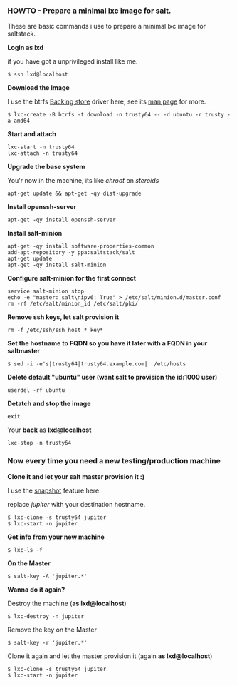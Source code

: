 ### HOWTO - Prepare a minimal lxc image for salt.

These are basic commands i use to prepare a minimal lxc image for saltstack.

**Login as lxd**

if you have got a unprivileged install like me.

    $ ssh lxd@localhost

**Download the Image**

I use the btrfs [Backing store](https://help.ubuntu.com/lts/serverguide/lxc.html#lxc-backinstores) driver here, see its [man page](http://man7.org/linux/man-pages/man1/lxc-create.1.html) for more.

    $ lxc-create -B btrfs -t download -n trusty64 -- -d ubuntu -r trusty -a amd64

**Start and attach**

    lxc-start -n trusty64
    lxc-attach -n trusty64

**Upgrade the base system**

You'r now in the machine, its like *chroot* on *steroids*

    apt-get update && apt-get -qy dist-upgrade

**Install openssh-server**

    apt-get -qy install openssh-server

**Install salt-minion**

    apt-get -qy install software-properties-common
    add-apt-repository -y ppa:saltstack/salt
    apt-get update
    apt-get -qy install salt-minion

**Configure salt-minion for the first connect**

    service salt-minion stop
    echo -e "master: salt\nipv6: True" > /etc/salt/minion.d/master.conf
    rm -rf /etc/salt/minion_id /etc/salt/pki/

**Remove ssh keys, let salt provision it**

    rm -f /etc/ssh/ssh_host_*_key*

**Set the hostname to FQDN so you have it later with a FQDN in your saltmaster**

    $ sed -i -e's|trusty64|trusty64.example.com|' /etc/hosts

**Delete default "ubuntu" user (want salt to provision the id:1000 user)**

    userdel -rf ubuntu

**Detatch and stop the image**

    exit
    
Your **back**  as **lxd@localhost**

    lxc-stop -n trusty64

### Now every time you need a new testing/production machine
**Clone it and let your salt master provision it :)**

I use the [snapshot](http://man7.org/linux/man-pages/man1/lxc-clone.1.html) feature here.

replace *jupiter* with your destination hostname.

    $ lxc-clone -s trusty64 jupiter
    $ lxc-start -n jupiter
    
**Get info from your new machine**

    $ lxc-ls -f

**On the Master**

    $ salt-key -A 'jupiter.*'
    
**Wanna do it again?**

Destroy the machine (**as lxd@localhost**)

    $ lxc-destroy -n jupiter

Remove the key on the Master

    $ salt-key -r 'jupiter.*'
    
Clone it again and let the master provision it (again **as lxd@localhost**)

    $ lxc-clone -s trusty64 jupiter
    $ lxc-start -n jupiter
